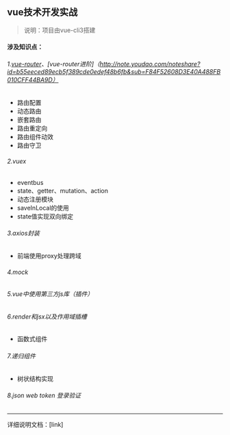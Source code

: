 ## vue技术开发实战 

>说明：项目由vue-cli3搭建

#### 涉及知识点：
###### 1.[vue-router](http://note.youdao.com/noteshare?id=2789b70b850a56358cec079762e83ab7&sub=FA50B242E1C74F0C95A96E23B8DD6EE4)、[vue-router进阶]（http://note.youdao.com/noteshare?id=b55eeced89ecb5f389cde0edef48b6fb&sub=F84F52608D3E40A488FB010CFF44BA9D）
- 路由配置
- 动态路由
- 嵌套路由
- 路由重定向
- 路由组件动效
- 路由守卫
###### 2.vuex
- eventbus
- state、getter、mutation、action
- 动态注册模块
- saveInLocal的使用
- state值实现双向绑定
###### 3.axios封装
- 前端使用proxy处理跨域
###### 4.mock
###### 5.vue中使用第三方js库（插件）
###### 6.render和jsx以及作用域插槽
- 函数式组件
###### 7.递归组件
- 树状结构实现
###### 8.json web token 登录验证
---
详细说明文档：[link]
